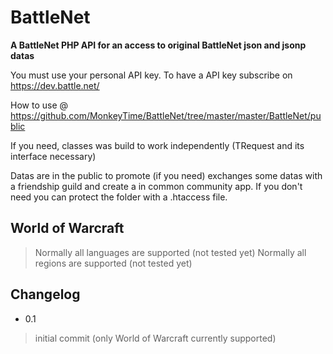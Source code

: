 BattleNet
=========

**A BattleNet PHP API for an access to original BattleNet json and jsonp datas**

You must use your personal API key. To have a API key subscribe on https://dev.battle.net/

How to use @ https://github.com/MonkeyTime/BattleNet/tree/master/master/BattleNet/public

If you need, classes was build to work independently (TRequest and its interface necessary)

Datas are in the public to promote (if you need) exchanges some datas with a friendship guild and create a in common community app. If you don't need you can protect the folder with a .htaccess file.

## World of Warcraft

> Normally all languages are supported (not tested yet)
> Normally all regions are supported (not tested yet)


## Changelog

* 0.1
> initial commit (only World of Warcraft currently supported)
